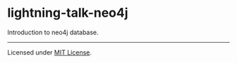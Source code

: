 # lightning-talk-neo4j

Introduction to neo4j database.


---

Licensed under [MIT License](LICENSE).


